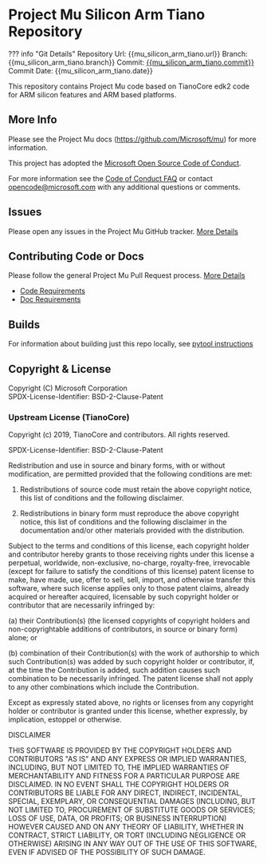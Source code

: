 # Project Mu Silicon Arm Tiano Repository

??? info "Git Details"
    Repository Url: {{mu_silicon_arm_tiano.url}}
    Branch:         {{mu_silicon_arm_tiano.branch}}
    Commit:         [{{mu_silicon_arm_tiano.commit}}]({{mu_silicon_arm_tiano.commitlink}})
    Commit Date:    {{mu_silicon_arm_tiano.date}}

This repository contains Project Mu code based on TianoCore edk2 code for ARM silicon features and ARM based platforms.

## More Info

Please see the Project Mu docs (https://github.com/Microsoft/mu) for more information.  

This project has adopted the [Microsoft Open Source Code of Conduct](https://opensource.microsoft.com/codeofconduct/).

For more information see the [Code of Conduct FAQ](https://opensource.microsoft.com/codeofconduct/faq/) or contact [opencode@microsoft.com](mailto:opencode@microsoft.com) with any additional questions or comments.

## Issues

Please open any issues in the Project Mu GitHub tracker. [More Details](https://microsoft.github.io/mu/How/contributing/)

## Contributing Code or Docs

Please follow the general Project Mu Pull Request process.  [More Details](https://microsoft.github.io/mu/How/contributing/)

* [Code Requirements](https://microsoft.github.io/mu/CodeDevelopment/requirements/)
* [Doc Requirements](https://microsoft.github.io/mu/DeveloperDocs/requirements/)

## Builds

For information about building just this repo locally, see [pytool instructions](/.pytool/Readme.md#running-ci-locally)

## Copyright & License

Copyright (C) Microsoft Corporation  
SPDX-License-Identifier: BSD-2-Clause-Patent

### Upstream License (TianoCore)

Copyright (c) 2019, TianoCore and contributors.  All rights reserved.

SPDX-License-Identifier: BSD-2-Clause-Patent

Redistribution and use in source and binary forms, with or without
modification, are permitted provided that the following conditions are met:

1. Redistributions of source code must retain the above copyright notice,
   this list of conditions and the following disclaimer.

2. Redistributions in binary form must reproduce the above copyright notice,
   this list of conditions and the following disclaimer in the documentation
   and/or other materials provided with the distribution.

Subject to the terms and conditions of this license, each copyright holder
and contributor hereby grants to those receiving rights under this license
a perpetual, worldwide, non-exclusive, no-charge, royalty-free, irrevocable
(except for failure to satisfy the conditions of this license) patent
license to make, have made, use, offer to sell, sell, import, and otherwise
transfer this software, where such license applies only to those patent
claims, already acquired or hereafter acquired, licensable by such copyright
holder or contributor that are necessarily infringed by:

(a) their Contribution(s) (the licensed copyrights of copyright holders and
    non-copyrightable additions of contributors, in source or binary form)
    alone; or

(b) combination of their Contribution(s) with the work of authorship to
    which such Contribution(s) was added by such copyright holder or
    contributor, if, at the time the Contribution is added, such addition
    causes such combination to be necessarily infringed. The patent license
    shall not apply to any other combinations which include the
    Contribution.

Except as expressly stated above, no rights or licenses from any copyright
holder or contributor is granted under this license, whether expressly, by
implication, estoppel or otherwise.

DISCLAIMER

THIS SOFTWARE IS PROVIDED BY THE COPYRIGHT HOLDERS AND CONTRIBUTORS "AS IS"
AND ANY EXPRESS OR IMPLIED WARRANTIES, INCLUDING, BUT NOT LIMITED TO, THE
IMPLIED WARRANTIES OF MERCHANTABILITY AND FITNESS FOR A PARTICULAR PURPOSE
ARE DISCLAIMED. IN NO EVENT SHALL THE COPYRIGHT HOLDERS OR CONTRIBUTORS BE
LIABLE FOR ANY DIRECT, INDIRECT, INCIDENTAL, SPECIAL, EXEMPLARY, OR
CONSEQUENTIAL DAMAGES (INCLUDING, BUT NOT LIMITED TO, PROCUREMENT OF
SUBSTITUTE GOODS OR SERVICES; LOSS OF USE, DATA, OR PROFITS; OR BUSINESS
INTERRUPTION) HOWEVER CAUSED AND ON ANY THEORY OF LIABILITY, WHETHER IN
CONTRACT, STRICT LIABILITY, OR TORT (INCLUDING NEGLIGENCE OR OTHERWISE)
ARISING IN ANY WAY OUT OF THE USE OF THIS SOFTWARE, EVEN IF ADVISED OF THE
POSSIBILITY OF SUCH DAMAGE.
